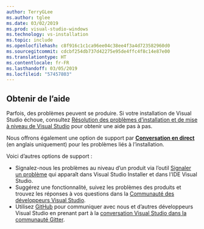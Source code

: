 ```yaml
---
author: TerryGLee
ms.author: tglee
ms.date: 03/02/2019
ms.prod: visual-studio-windows
ms.technology: vs-installation
ms.topic: include
ms.openlocfilehash: c8f916c1c1ca96ee04c38ee4f3a4d723582960d0
ms.sourcegitcommit: cdcbf254db737d42275e95de4ffc4f8c14e87e00
ms.translationtype: HT
ms.contentlocale: fr-FR
ms.lasthandoff: 03/05/2019
ms.locfileid: "57457803"
---
```

## <a name="get-support"></a>Obtenir de l’aide

Parfois, des problèmes peuvent se produire. Si votre installation de Visual Studio échoue, consultez [Résolution des problèmes d’installation et de mise à niveau de Visual Studio](../troubleshooting-installation-issues.md) pour obtenir une aide pas à pas.

Nous offrons également une option de support par [**Conversation en direct**](https://visualstudio.microsoft.com/vs/support/#talktous) (en anglais uniquement) pour les problèmes liés à l’installation.

Voici d’autres options de support :

* Signalez-nous les problèmes au niveau d’un produit via l’outil [Signaler un problème](../../ide/how-to-report-a-problem-with-visual-studio.md) qui apparaît dans Visual Studio Installer et dans l’IDE Visual Studio.
* Suggérez une fonctionnalité, suivez les problèmes des produits et trouvez les réponses à vos questions dans la [Communauté des développeurs Visual Studio](https://developercommunity.visualstudio.com/).
* Utilisez [GitHub](https://github.com/) pour communiquer avec nous et d’autres développeurs Visual Studio en prenant part à la [conversation Visual Studio dans la communauté Gitter](https://gitter.im/Microsoft/VisualStudio).
